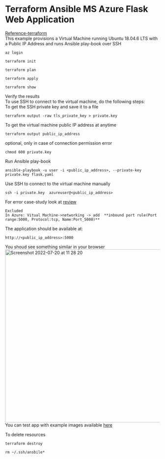 # Terraform Ansible MS Azure Flask Web Application
[Reference-terraform](https://docs.microsoft.com/en-us/azure/developer/terraform/create-linux-virtual-machine-with-infrastructure)<br/>
This example provisions a Virtual Machine running Ubuntu 18.04.6 LTS with a Public IP Address and runs Ansible play-book over SSH<br>
``` 
az login
```
```
terraform init
```
```
terraform plan 
```
```
terraform apply
```
```
terraform show
```
Verify the results<br/>
To use SSH to connect to the virtual machine, do the following steps:<br/>
To get the SSH private key and save it to a file
```
terraform output -raw tls_private_key > private.key 
```
To get the virtual machine public IP address at anytime
```
terraform output public_ip_address
```
optional, only in case of connection permission error
```
chmod 600 private.key 
```
Run Ansible play-book
```
ansible-playbook -u user -i <public_ip_address>, --private-key private.key flask.yaml
```
Use SSH to connect to the virtual machine manually 
```
ssh -i private.key  azureuser@<public_ip_address>
```
For error case-study look at [review](https://github.com/MasoudMoeini/Terraform-Ansible-MS-Azure-Flask-Web-Application/blob/main/review.txt) <br/>
```
Excluded
In Azure: Vitual Machine->networking -> add  **inbound port rule(Port range:5000, Protocol:tcp, Name:Port_5000)**  
```
The application should be available at:<br/>
```
http://<public_ip_address>:5000
```
You shoud see something similar in your browser<br>
<img width="562" alt="Screenshot 2022-07-20 at 11 28 20" src="https://user-images.githubusercontent.com/43514418/179948546-46c2602a-9b57-4f9b-b4f6-4bc5367e6342.png"><br/>
You can test app with example images available [here](https://github.com/MasoudMoeini/Terraform-Ansible-MS-Azure-Flask-Web-Application/tree/main/example%20images%20)<br>

To delete resources
```
terraform destroy
```
```
rm ~/.ssh/ansbile*
```



